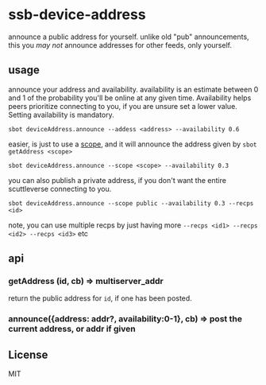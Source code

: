 # ssb-device-address

announce a public address for yourself.
unlike old "pub" announcements,
this you _may not_ announce addresses for other feeds, only yourself.

## usage

announce your address and availability. availability is an estimate between 0 and 1
of the probability you'll be online at any given time. Availability
helps peers prioritize connecting to you, if you are unsure
set a lower value. Setting availability is mandatory.

```
sbot deviceAddress.announce --addess <address> --availability 0.6
```
easier, is just to use a [scope](https://github.com/regular/multiserver-scopes),
and it will announce the address given
by `sbot getAddress <scope>`

```
sbot deviceAddress.announce --scope <scope> --availability 0.3
```
you can also publish a private address, if you don't want the entire scuttleverse
connecting to you.

```
sbot deviceAddress.announce --scope public --availability 0.3 --recps <id>
```
note, you can use multiple recps by just having more
`--recps <id1> --recps <id2> --recps <id3>` etc


## api

### getAddress (id, cb) => multiserver_addr

return the public address for `id`, if one has been posted.

### announce({address: addr?, availability:0-1}, cb) => post the current address, or addr if given

## License

MIT

